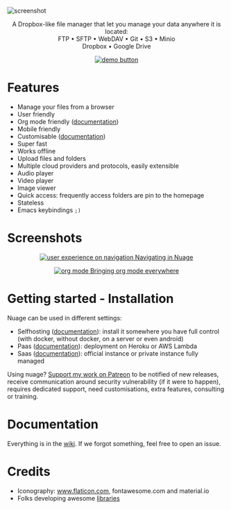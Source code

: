 ![screenshot](https://raw.githubusercontent.com/mickael-kerjean/nuage/master/.assets/img/photo.jpg)

<p align="center">
    A Dropbox-like file manager that let you manage your data anywhere it is located:<br>
    FTP • SFTP • WebDAV • Git • S3 • Minio <br>
        Dropbox • Google Drive
</p>
<p align="center">
    <a href="http://nuage.kerjean.me">
      <img src="https://raw.githubusercontent.com/mickael-kerjean/nuage/documentation/.assets/img/button_demo.png" alt="demo button" />
    </a>
</p>

# Features
- Manage your files from a browser
- User friendly
- Org mode friendly ([documentation](https://github.com/mickael-kerjean/nuage/wiki/Org-Mode))
- Mobile friendly
- Customisable ([documentation](https://github.com/mickael-kerjean/nuage/wiki/Customisation))
- Super fast
- Works offline
- Upload files and folders
- Multiple cloud providers and protocols, easily extensible
- Audio player
- Video player
- Image viewer
- Quick access: frequently access folders are pin to the homepage
- Stateless
- Emacs keybindings `;)`

# Screenshots

<p align="center">
    <a href="http://nuage.kerjean.me">
        <img src="https://raw.githubusercontent.com/mickael-kerjean/nuage/master/.assets/img/navigation.gif" alt="user experience on navigation" />
        Navigating in Nuage
    </a>
</p>

<p align="center">
    <a href="https://github.com/mickael-kerjean/nuage/wiki/Org-Mode">
        <img src="https://raw.githubusercontent.com/mickael-kerjean/nuage/master/.assets/img/navigation.gif" alt="org mode" />
        Bringing org mode everywhere
    </a>
</p>

# Getting started - Installation
Nuage can be used in different settings:
- Selfhosting ([documentation](https://github.com/mickael-kerjean/nuage/wiki/Installation:-Selhosting)): install it somewhere you have full control (with docker, without docker, on a server or even android)
- Paas ([documentation](https://github.com/mickael-kerjean/nuage/wiki/Installation:-PaaS)): deployment on Heroku or AWS Lambda
- Saas ([documentation](https://github.com/mickael-kerjean/nuage/wiki/Installation:-SaaS)): official instance or private instance fully managed

Using nuage? [Support my work on Patreon](https://www.patreon.com/mickaelk) to be notified of new releases, receive communication around security vulnerability (if it were to happen), requires dedicated support, need customisations, extra features, consulting or training.

# Documentation
Everything is in the [wiki](https://github.com/mickael-kerjean/nuage/wiki). If we forgot something, feel free to open an issue.

# Credits
- Iconography: www.flaticon.com, fontawesome.com and material.io
- Folks developing awesome [libraries](https://github.com/mickael-kerjean/nuage/blob/master/package.json)
